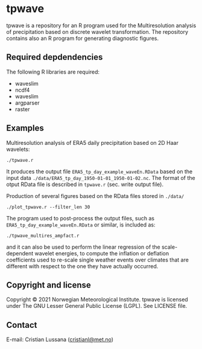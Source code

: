 # tpwave
tpwave is a repository for an R program used for the Multiresolution analysis of precipitation based on discrete wavelet transformation. The repository contains also an R program for generating diagnostic figures.

## Required depdendencies

The following R libraries are required:
- waveslim
- ncdf4
- waveslim
- argparser
- raster

## Examples

Multiresolution analysis of ERA5 daily precipitation based on 2D Haar wavelets:

```
./tpwave.r
```

It produces the output file ```ERA5_tp_day_example_waveEn.RData``` based on the input data ```./data/ERA5_tp_day_1950-01-01_1950-01-02.nc```.
The format of the otput RData file is described in ```tpwave.r``` (sec. write output file).

Production of several figures based on the RData files stored in ```./data/```

```
./plot_tpwave.r --filter_len 30
```

The program used to post-process the output files, such as ```ERA5_tp_day_example_waveEn.RData``` or similar, is included as:

```
./tpwave_multires_ampfact.r
```

and it can also be used to perform the linear regression of the scale-dependent wavelet energies, to compute the inflation or deflation coefficients used to re-scale single weather events over climates that are different with respect to the one they have actually occurred.


## Copyright and license

Copyright © 2021 Norwegian Meteorological Institute. tpwave is licensed under The GNU Lesser General Public License (LGPL). See LICENSE file.

## Contact

E-mail: Cristian Lussana (cristianl@met.no)

